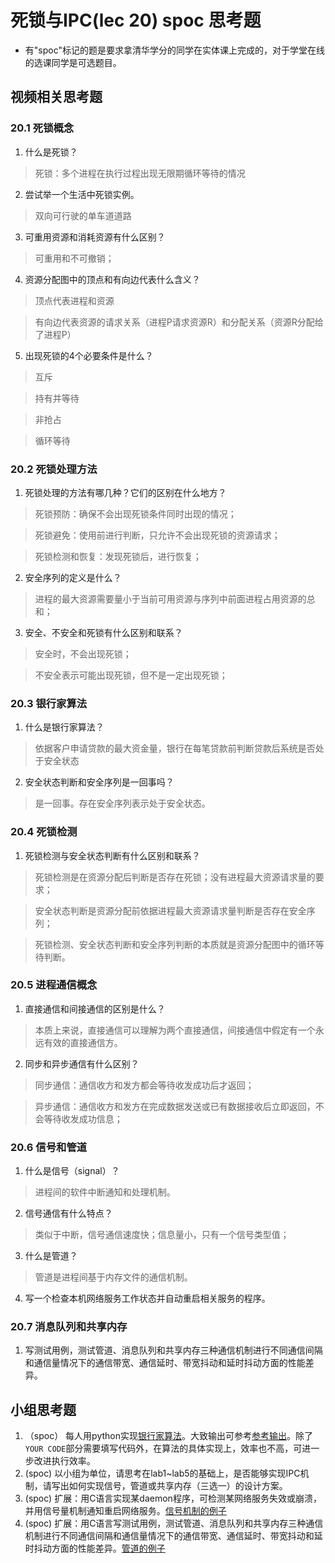 # 死锁与IPC(lec 20) spoc 思考题

- 有"spoc"标记的题是要求拿清华学分的同学在实体课上完成的，对于学堂在线的选课同学是可选题目。

## 视频相关思考题

### 20.1 死锁概念 

1. 什么是死锁？

 > 死锁：多个进程在执行过程出现无限期循环等待的情况

2. 尝试举一个生活中死锁实例。

 > 双向可行驶的单车道道路

3. 可重用资源和消耗资源有什么区别？

 > 可重用和不可撤销；

4. 资源分配图中的顶点和有向边代表什么含义？

 > 顶点代表进程和资源

 > 有向边代表资源的请求关系（进程P请求资源R）和分配关系（资源R分配给了进程P）

5. 出现死锁的4个必要条件是什么？

 > 互斥

 > 持有并等待

 > 非抢占

 > 循环等待

### 20.2 死锁处理方法

1. 死锁处理的方法有哪几种？它们的区别在什么地方？

 > 死锁预防：确保不会出现死锁条件同时出现的情况；

 > 死锁避免：使用前进行判断，只允许不会出现死锁的资源请求；

 > 死锁检测和恢复：发现死锁后，进行恢复；

2. 安全序列的定义是什么？

 > 进程的最大资源需要量小于当前可用资源与序列中前面进程占用资源的总和；

3. 安全、不安全和死锁有什么区别和联系？

 > 安全时，不会出现死锁；

 > 不安全表示可能出现死锁，但不是一定出现死锁；

### 20.3 银行家算法 

1. 什么是银行家算法？

 > 依据客户申请贷款的最大资金量，银行在每笔贷款前判断贷款后系统是否处于安全状态

2. 安全状态判断和安全序列是一回事吗？

 > 是一回事。存在安全序列表示处于安全状态。

### 20.4 死锁检测

1. 死锁检测与安全状态判断有什么区别和联系？

 > 死锁检测是在资源分配后判断是否存在死锁；没有进程最大资源请求量的要求；

 > 安全状态判断是资源分配前依据进程最大资源请求量判断是否存在安全序列；

 > 死锁检测、安全状态判断和安全序列判断的本质就是资源分配图中的循环等待判断。

### 20.5 进程通信概念

1. 直接通信和间接通信的区别是什么？

 > 本质上来说，直接通信可以理解为两个直接通信，间接通信中假定有一个永远有效的直接通信方。

2. 同步和异步通信有什么区别？

 > 同步通信：通信收方和发方都会等待收发成功后才返回；

 > 异步通信：通信收方和发方在完成数据发送或已有数据接收后立即返回，不会等待收发成功信息；

### 20.6 信号和管道 

1. 什么是信号（signal）？

 > 进程间的软件中断通知和处理机制。

2. 信号通信有什么特点？

 > 类似于中断，信号通信速度快；信息量小，只有一个信号类型值；

3. 什么是管道？

 > 管道是进程间基于内存文件的通信机制。

4. 写一个检查本机网络服务工作状态并自动重启相关服务的程序。

### 20.7 消息队列和共享内存 
1. 写测试用例，测试管道、消息队列和共享内存三种通信机制进行不同通信间隔和通信量情况下的通信带宽、通信延时、带宽抖动和延时抖动方面的性能差异。
 
## 小组思考题

1. （spoc） 每人用python实现[银行家算法](https://github.com/chyyuu/ucore_lab/blob/master/related_info/lab7/deadlock/bankers-homework.py)。大致输出可参考[参考输出](https://github.com/chyyuu/ucore_lab/blob/master/related_info/lab7/deadlock/example-output.txt)。除了`YOUR CODE`部分需要填写代码外，在算法的具体实现上，效率也不高，可进一步改进执行效率。
2. (spoc) 以小组为单位，请思考在lab1~lab5的基础上，是否能够实现IPC机制，请写出如何实现信号，管道或共享内存（三选一）的设计方案。
3. (spoc) 扩展：用C语言实现某daemon程序，可检测某网络服务失效或崩溃，并用信号量机制通知重启网络服务。[信号机制的例子](https://github.com/chyyuu/ucore_lab/blob/master/related_info/lab7/ipc/signal-ex1.c)
4. (spoc) 扩展：用C语言写测试用例，测试管道、消息队列和共享内存三种通信机制进行不同通信间隔和通信量情况下的通信带宽、通信延时、带宽抖动和延时抖动方面的性能差异。[管道的例子](https://github.com/chyyuu/ucore_lab/blob/master/related_info/lab7/ipc/pipe-ex2.c)
